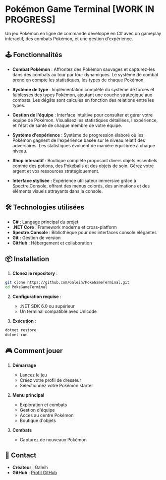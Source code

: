# Pokémon Game Terminal [WORK IN PROGRESS]

Un jeu Pokémon en ligne de commande développé en C# avec un gameplay interactif, des combats Pokémon, et une gestion d'expérience.

## 🕹️ Fonctionnalités

- **Combat Pokémon** : Affrontez des Pokémon sauvages et capturez-les dans des combats au tour par tour dynamiques. Le système de combat prend en compte les statistiques, les types de chaque Pokémon.

- **Système de type** : Implémentation complète du système de forces et faiblesses des types Pokémon, ajoutant une couche stratégique aux combats. Les dégâts sont calculés en fonction des relations entre les types.

- **Gestion de l'équipe** : Interface intuitive pour consulter et gérer votre équipe de Pokémon. Visualisez les statistiques détaillées, l'expérience, et l'état de santé de chaque membre de votre équipe.

- **Système d'expérience** : Système de progression élaboré où les Pokémon gagnent de l'expérience basée sur le niveau relatif des adversaires. Les statistiques évoluent de manière équilibrée à chaque niveau.

- **Shop interactif** : Boutique complète proposant divers objets essentiels comme des potions, des Pokéballs et des objets de soin. Gérez votre argent et vos ressources stratégiquement.

- **Interface stylisée** : Expérience utilisateur immersive grâce à Spectre.Console, offrant des menus colorés, des animations et des éléments visuels attrayants dans la console.

## 🛠️ Technologies utilisées

- **C#** : Langage principal du projet
- **.NET Core** : Framework moderne et cross-platform
- **Spectre.Console** : Bibliothèque pour des interfaces console élégantes
- **Git** : Gestion de version
- **GitHub** : Hébergement et collaboration

## 📦 Installation

1. **Clonez le repository** :
```bash
git clone https://github.com/Galeih/PokeGameTerminal.git
cd PokeGameTerminal
```

2. **Configuration requise** :
   - .NET SDK 6.0 ou supérieur
   - Un terminal compatible avec Unicode

3. **Exécution** :
```bash
dotnet restore
dotnet run
```

## 🎮 Comment jouer

1. **Démarrage**
   - Lancez le jeu
   - Créez votre profil de dresseur
   - Sélectionnez votre Pokémon starter

2. **Menu principal**
   - Exploration et combats
   - Gestion d'équipe
   - Accès au centre Pokémon
   - Boutique d'objets

3. **Combats**
   - Capturez de nouveaux Pokémon

## 📧 Contact

- **Créateur** : Galeih
- **GitHub** : [Profil GitHub](https://github.com/Galeih)
